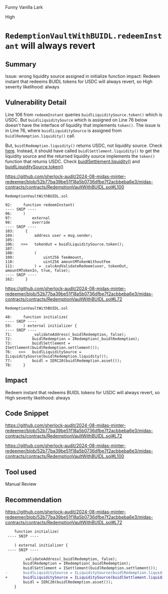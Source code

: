 Funny Vanilla Lark

High

# `RedemptionVaultWithBUIDL.redeemInstant` will always revert

## Summary
Issue: wrong liquidity source assigned in initialize function
impact: Redeem instant that redeems BUIDL tokens for USDC will always revert, so High severity
likelihood: always

## Vulnerability Detail

Line 106 from `redeemInstant` queries `buidlLiquiditySource.token()` which is USDC. But `buidlLiquiditySource` which is assigned on Line 76 below doesn't have the interface of liquidity that implements `token()`. The issue is in Line 76, where `buidlLiquiditySource` is assigned from `buidlRedemption.liquidity()` call. 

But, `buidlRedemption.liquidity()` returns USDC, not liquidity source. Check [here](https://etherscan.io/address/0x31D3F59Ad4aAC0eeE2247c65EBE8Bf6E9E470a53#readContract#F2). Instead, it should have called `buidlSettlement.liquidity()` to get the liquidity source and the returned liquidity source implements the `token()` function that returns USDC. 
Check [buidlSettlement.liquidity()](https://etherscan.io/address/0x57Dd4E92712b0fBC8d3f3e3645EebCf2600aCef0#readContract#F2) and [buidlLiquiditySource.token()](https://etherscan.io/address/0x9ba14Ce55d7a508A9bB7D50224f0EB91745744b7#readContract#F4)

https://github.com/sherlock-audit/2024-08-midas-minter-redeemer/blob/52b77ba39be51f18a5b0736dfbe7f2acbbeba6e3/midas-contracts/contracts/RedemptionVaultWithBUIDL.sol#L100

```solidity
RedemptionVaultWithBUIDL.sol

92:     function redeemInstant(
---- SNIP ----
96:     )
97:         external
98:         override
---- SNIP ----
103:     {
104:         address user = msg.sender;
105: 
106:   >>>   tokenOut = buidlLiquiditySource.token();
107: 
108:         (
109:             uint256 feeAmount,
110:             uint256 amountMTokenWithoutFee
111:         ) = _calcAndValidateRedeem(user, tokenOut, amountMTokenIn, true, false);
---- SNIP ----
162:     }

```

https://github.com/sherlock-audit/2024-08-midas-minter-redeemer/blob/52b77ba39be51f18a5b0736dfbe7f2acbbeba6e3/midas-contracts/contracts/RedemptionVaultWithBUIDL.sol#L72

```solidity
RedemptionVaultWithBUIDL.sol

48:     function initialize(
---- SNIP ----
59:     ) external initializer {
---- SNIP ----
71:         _validateAddress(_buidlRedemption, false);
72:         buidlRedemption = IRedemption(_buidlRedemption);
73:         buidlSettlement = ISettlement(buidlRedemption.settlement());
76:   >>>   buidlLiquiditySource = ILiquiditySource(buidlRedemption.liquidity()); 
77:         buidl = IERC20(buidlRedemption.asset());
78:     }

```

## Impact
Redeem instant that redeems BUIDL tokens for USDC will always revert, so High severity
likelihood: always

## Code Snippet
https://github.com/sherlock-audit/2024-08-midas-minter-redeemer/blob/52b77ba39be51f18a5b0736dfbe7f2acbbeba6e3/midas-contracts/contracts/RedemptionVaultWithBUIDL.sol#L72

https://github.com/sherlock-audit/2024-08-midas-minter-redeemer/blob/52b77ba39be51f18a5b0736dfbe7f2acbbeba6e3/midas-contracts/contracts/RedemptionVaultWithBUIDL.sol#L100

## Tool used

Manual Review

## Recommendation

https://github.com/sherlock-audit/2024-08-midas-minter-redeemer/blob/52b77ba39be51f18a5b0736dfbe7f2acbbeba6e3/midas-contracts/contracts/RedemptionVaultWithBUIDL.sol#L72

```diff
    function initialize(
 ---- SNIP ----

    ) external initializer {
 ---- SNIP ----

        _validateAddress(_buidlRedemption, false);
        buidlRedemption = IRedemption(_buidlRedemption);
        buidlSettlement = ISettlement(buidlRedemption.settlement());
-       buidlLiquiditySource = ILiquiditySource(buidlRedemption.liquidity()); 
+       buidlLiquiditySource = ILiquiditySource(buidlSettlement.liquidity()); 
        buidl = IERC20(buidlRedemption.asset());
    }
```